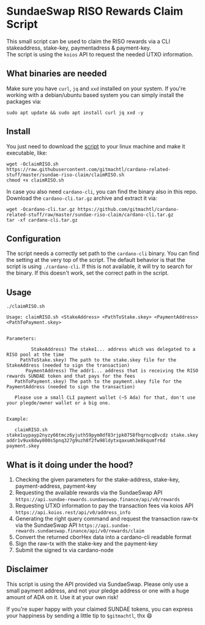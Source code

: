 # SundaeSwap RISO Rewards Claim Script

This small script can be used to claim the RISO rewards via a CLI stakeaddress, stake-key, paymentadress & payment-key.<br>
The script is using the `koios` API to request the needed UTXO information.

## What binaries are needed

Make sure you have `curl`, `jq` and `xxd` installed on your system. If you're working with a debian/ubuntu based system you can simply install the packages via:

``` console
sudo apt update && sudo apt install curl jq xxd -y
```

## Install

You just need to download the [script](https://raw.githubusercontent.com/gitmachtl/cardano-related-stuff/master/sundae-riso-claim/claimRISO.sh) to your linux machine and make it executable, like:
``` console
wget -OclaimRISO.sh https://raw.githubusercontent.com/gitmachtl/cardano-related-stuff/master/sundae-riso-claim/claimRISO.sh
chmod +x claimRISO.sh
``` 
In case you also need `cardano-cli`, you can find the binary also in this repo. Download the `cardano-cli.tar.gz` archive and extract it via:
``` console
wget -Ocardano-cli.tar.gz https://github.com/gitmachtl/cardano-related-stuff/raw/master/sundae-riso-claim/cardano-cli.tar.gz
tar -xf cardano-cli.tar.gz
```


## Configuration

The script needs a correctly set path to the `cardano-cli` binary. You can find the setting at the very top of the script. The default behavior is that the script is using `./cardano-cli`. If this is not available, it will try to search for the binary. If this doesn't work, set the correct path in the script.

## Usage

``` console
./claimRISO.sh

Usage: claimRISO.sh <StakeAddress> <PathToStake.skey> <PaymentAddress> <PathToPayment.skey>


Parameters:

         StakeAddress) The stake1... address which was delegated to a RISO pool at the time
     PathToStake.skey) The path to the stake.skey file for the StakeAddress (needed to sign the transaction)
       PaymentAddress) The addr1... address that is receiving the RISO rewards SUNDAE token and that pays for the fees
   PathToPayment.skey) The path to the payment.skey file for the PaymentAddress (needed to sign the transaction)

   Please use a small CLI payment wallet (~5 Ada) for that, don't use your plegde/owner wallet or a big one.


Example:

   claimRISO.sh stake1uypayp2nyzy66tmcz6yjuth59pym0df83rjpk0758fhqrncq8vcdz stake.skey addr1v9ux8dwy800s5pnq327g9uzh8f2fw98ldytxqaxumh3e8kqumfr6d payment.skey

```


## What is it doing under the hood?

1) Checking the given parameters for the stake-address, stake-key, payment-address, payment-key
1) Requesting the available rewards via the SundaeSwap API `https://api.sundae-rewards.sundaeswap.finance/api/v0/rewards`
1) Requesting UTXO information to pay the transaction fees via koios API `https://api.koios.rest/api/v0/address_info`
1) Generating the right query command and request the transaction raw-tx via the SundaeSwap API `https://api.sundae-rewards.sundaeswap.finance/api/v0/rewards/claim`
1) Convert the returned cborHex data into a cardano-cli readable format
1) Sign the raw-tx with the stake-key and the payment-key
1) Submit the signed tx via cardano-node


## Disclaimer

This script is using the API provided via SundaeSwap. Please only use a small payment address, and not your pledge address or one with a huge amount of ADA on it. Use it at your own risk!  

If you're super happy with your claimed SUNDAE tokens, you can express your happiness by sending a little tip to `$gitmachtl`, thx 😄
